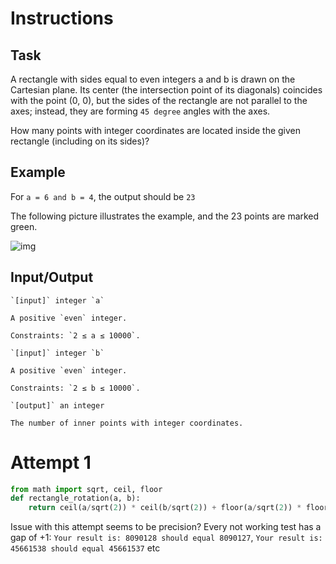 # Instructions
## Task

A rectangle with sides equal to even integers a and b is drawn on the Cartesian plane. Its center (the intersection point of its diagonals) coincides with the point (0, 0), but the sides of the rectangle are not parallel to the axes; instead, they are forming `45 degree` angles with the axes.

How many points with integer coordinates are located inside the given rectangle (including on its sides)?
## Example

For `a = 6 and b = 4`, the output should be `23`

The following picture illustrates the example, and the 23 points are marked green.

![img](https://raw.githubusercontent.com/serafss2/codewars_python/tree/master/rectangle_rotation/img1.png)

## Input/Output

    `[input]` integer `a`

    A positive `even` integer.

    Constraints: `2 ≤ a ≤ 10000`.

    `[input]` integer `b`

    A positive `even` integer.

    Constraints: `2 ≤ b ≤ 10000`.

    `[output]` an integer

    The number of inner points with integer coordinates.

# Attempt 1

```python
from math import sqrt, ceil, floor
def rectangle_rotation(a, b):
    return ceil(a/sqrt(2)) * ceil(b/sqrt(2)) + floor(a/sqrt(2)) * floor(b/sqrt(2))
```

Issue with this attempt seems to be precision? Every not working test has a gap of +1: `Your result is: 8090128 should equal 8090127`, `Your result is: 45661538 should equal 45661537` etc